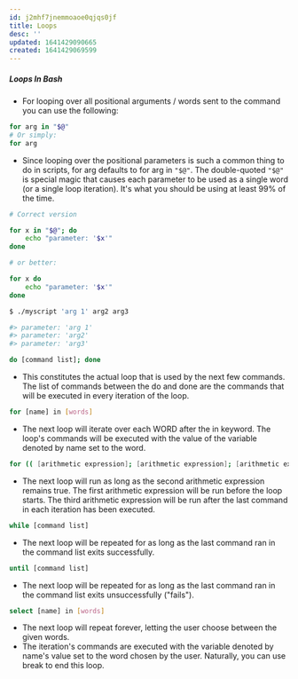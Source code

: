 ```yaml
---
id: j2mhf7jnemmoaoe0qjqs0jf
title: Loops
desc: ''
updated: 1641429090665
created: 1641429069599
---
```



##### Loops In Bash

- For looping over all positional arguments / words sent to the command you can use the following:

```bash
for arg in "$@"
# Or simply:
for arg
```

- Since looping over the positional parameters is such a common thing to do in
  scripts, for arg defaults to for arg in `"$@"`. The double-quoted `"$@"` is
  special magic that causes each parameter to be used as a single word (or a
  single loop iteration). It's what you should be using at least 99% of the time.

```bash
# Correct version

for x in "$@"; do
	echo "parameter: '$x'"
done

# or better:

for x do
	echo "parameter: '$x'"
done

$ ./myscript 'arg 1' arg2 arg3

#> parameter: 'arg 1'
#> parameter: 'arg2'
#> parameter: 'arg3'
```

```bash
do [command list]; done
```

- This constitutes the actual loop that is used by the next few commands.
  The list of commands between the do and done are the commands that will be executed in every iteration of the loop.

```bash
for [name] in [words]
```

- The next loop will iterate over each WORD after the in keyword.
  The loop's commands will be executed with the value of the variable denoted by name set to the word.

```bash
for (( [arithmetic expression]; [arithmetic expression]; [arithmetic expression] ))
```

- The next loop will run as long as the second arithmetic expression remains true.
  The first arithmetic expression will be run before the loop starts. The third arithmetic expression will be run after the last command in each iteration has been executed.

```bash
while [command list]
```

- The next loop will be repeated for as long as the last command ran in the command list exits successfully.

```bash
until [command list]
```

- The next loop will be repeated for as long as the last command ran in the command list exits unsuccessfully ("fails").

```bash
select [name] in [words]
```

- The next loop will repeat forever, letting the user choose between the given words.
- The iteration's commands are executed with the variable denoted by name's value set to the word chosen by the user. Naturally, you can use break to end this loop.
